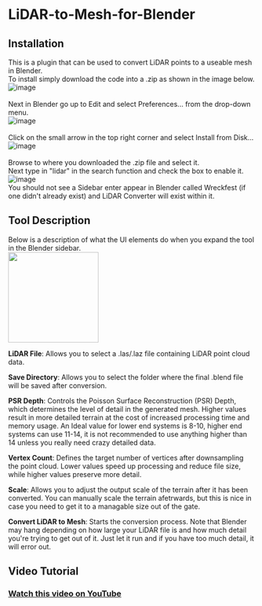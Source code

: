 # LiDAR-to-Mesh-for-Blender
## Installation
This is a plugin that can be used to convert LiDAR points to a useable mesh in Blender.  
To install simply download the code into a .zip as shown in the image below.  
![image](https://github.com/user-attachments/assets/6a25252d-6d81-4f76-8ab4-ab4583cc5a93)
<br><br>
Next in Blender go up to Edit and select Preferences... from the drop-down menu.  
![image](https://github.com/user-attachments/assets/fe39069f-2054-4cc0-94b3-c67e86e5de13)
<br><br>
Click on the small arrow in the top right corner and select Install from Disk...  
![image](https://github.com/user-attachments/assets/6e903b79-c9d3-4820-999c-b61889dfef5b)
<br><br>
Browse to where you downloaded the .zip file and select it.  
Next type in "lidar" in the search function and check the box to enable it.  
![image](https://github.com/user-attachments/assets/6d2f1696-3ebf-44db-8174-cc29a22f40e5)  
You should not see a Sidebar enter appear in Blender called Wreckfest (if one didn't already exist) and LiDAR Converter will exist within it.  


## Tool Description
Below is a description of what the UI elements do when you expand the tool in the Blender sidebar.  
<img src="https://github.com/user-attachments/assets/8e90e678-fd69-4c7a-9516-7d3263e5129e" width="184">  

**LiDAR File**: Allows you to select a .las/.laz file containing LiDAR point cloud data.  

**Save Directory**: Allows you to select the folder where the final .blend file will be saved after conversion.  

**PSR Depth**: Controls the Poisson Surface Reconstruction (PSR) Depth, which determines the level of detail in the generated mesh. Higher values result in more detailed terrain at the cost of increased processing time and memory usage. An Ideal value for lower end systems is 8-10, higher end systems can use 11-14, it is not recommended to use anything higher than 14 unless you really need crazy detailed data.  

**Vertex Count**: Defines the target number of vertices after downsampling the point cloud. Lower values speed up processing and reduce file size, while higher values preserve more detail.  

**Scale**: Allows you to adjust the output scale of the terrain after it has been converted. You can manually scale the terrain afetrwards, but this is nice in case you need to get it to a managable size out of the gate.  

**Convert LiDAR to Mesh**: Starts the conversion process. Note that Blender may hang depending on how large your LiDAR file is and how much detail you're trying to get out of it. Just let it run and if you have too much detail, it will error out.  

## Video Tutorial
### [Watch this video on YouTube](https://youtu.be/oP_3GyxefU0)
